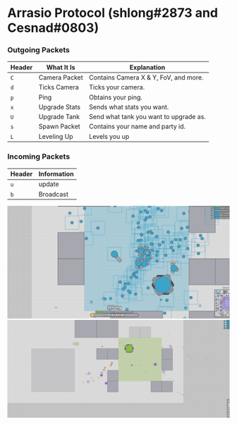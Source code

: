 # Arrasio Protocol (shlong#2873 and Cesnad#0803)
### Outgoing Packets
| Header  | What It Is        | Explanation                           |
|---------|-------------------|---------------------------------------|
| `C`     | Camera Packet     | Contains Camera X & Y, FoV, and more. |
| `d`     | Ticks Camera      | Ticks your camera.                    |
| `p`     | Ping              | Obtains your ping.                    |
| `x`     | Upgrade Stats     | Sends what stats you want.            |
| `U`     | Upgrade Tank      | Send what tank you want to upgrade as.|
| `s`     | Spawn Packet      | Contains your name and party id.      |
| `L`     | Leveling Up       | Levels you up                         |

### Incoming Packets
| Header  | Information       |
|---------|-------------------|
| `u`     | update            |
| `b`     | Broadcast         |

![Bots](pictures/bots.PNG)
![FOV](pictures/fov.PNG)
